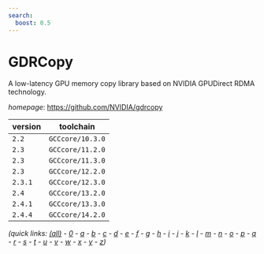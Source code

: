 ```yaml
---
search:
  boost: 0.5
---
```

# GDRCopy

A low-latency GPU memory copy library based on NVIDIA GPUDirect RDMA technology.

*homepage*: <https://github.com/NVIDIA/gdrcopy>

version | toolchain
--------|----------
``2.2`` | ``GCCcore/10.3.0``
``2.3`` | ``GCCcore/11.2.0``
``2.3`` | ``GCCcore/11.3.0``
``2.3`` | ``GCCcore/12.2.0``
``2.3.1`` | ``GCCcore/12.3.0``
``2.4`` | ``GCCcore/13.2.0``
``2.4.1`` | ``GCCcore/13.3.0``
``2.4.4`` | ``GCCcore/14.2.0``


*(quick links: [(all)](../index.md) - [0](../0/index.md) - [a](../a/index.md) - [b](../b/index.md) - [c](../c/index.md) - [d](../d/index.md) - [e](../e/index.md) - [f](../f/index.md) - [g](../g/index.md) - [h](../h/index.md) - [i](../i/index.md) - [j](../j/index.md) - [k](../k/index.md) - [l](../l/index.md) - [m](../m/index.md) - [n](../n/index.md) - [o](../o/index.md) - [p](../p/index.md) - [q](../q/index.md) - [r](../r/index.md) - [s](../s/index.md) - [t](../t/index.md) - [u](../u/index.md) - [v](../v/index.md) - [w](../w/index.md) - [x](../x/index.md) - [y](../y/index.md) - [z](../z/index.md))*

